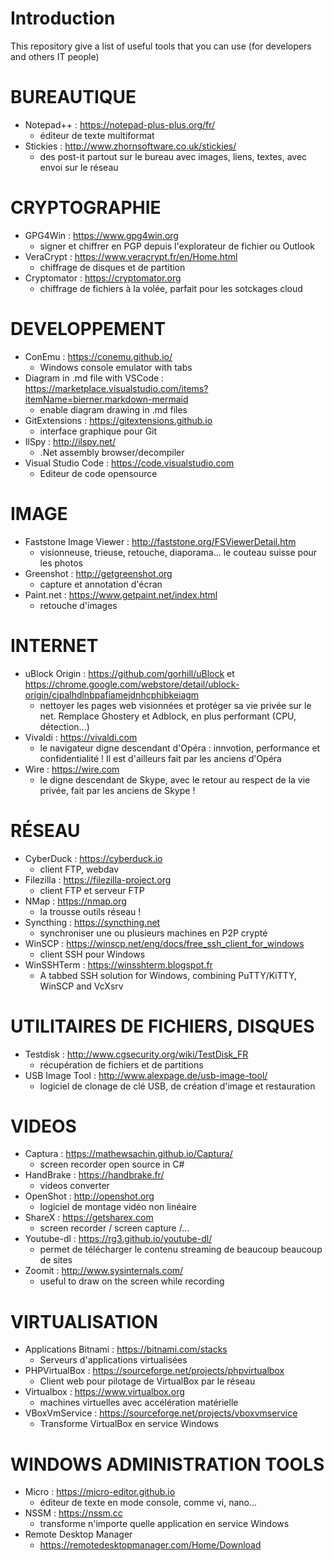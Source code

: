 # Introduction
 This repository give a list of useful tools that you can use (for developers and others IT people)

# BUREAUTIQUE
- Notepad++ : https://notepad-plus-plus.org/fr/
	- éditeur de texte multiformat
- Stickies : http://www.zhornsoftware.co.uk/stickies/
	- des post-it partout sur le bureau avec images, liens, textes, avec envoi sur le réseau
 
# CRYPTOGRAPHIE
- GPG4Win : https://www.gpg4win.org
	- signer et chiffrer en PGP depuis l'explorateur de fichier ou Outlook
- VeraCrypt : https://www.veracrypt.fr/en/Home.html
	- chiffrage de disques et de partition
- Cryptomator : https://cryptomator.org
	- chiffrage de fichiers à la volée, parfait pour les sotckages cloud
 
# DEVELOPPEMENT
- ConEmu : https://conemu.github.io/
    - Windows console emulator with tabs     
- Diagram in .md file with VSCode : https://marketplace.visualstudio.com/items?itemName=bierner.markdown-mermaid
    - enable diagram drawing in .md files
- GitExtensions : https://gitextensions.github.io
	- interface graphique pour Git
- IlSpy : http://ilspy.net/
    - .Net assembly browser/decompiler
- Visual Studio Code : https://code.visualstudio.com
	- Editeur de code opensource

# IMAGE
- Faststone Image Viewer : http://faststone.org/FSViewerDetail.htm
	- visionneuse, trieuse, retouche, diaporama... le couteau suisse pour les photos
- Greenshot : http://getgreenshot.org
	- capture et annotation d'écran
- Paint.net : https://www.getpaint.net/index.html
	- retouche d'images

# INTERNET
- uBlock Origin : https://github.com/gorhill/uBlock  et   https://chrome.google.com/webstore/detail/ublock-origin/cjpalhdlnbpafiamejdnhcphjbkeiagm
	- nettoyer les pages web visionnées et protéger sa vie privée sur le net. Remplace Ghostery et Adblock, en plus performant (CPU, détection...)
- Vivaldi : https://vivaldi.com
	- le navigateur digne descendant d'Opéra : innvotion, performance et confidentialité ! Il est d'ailleurs fait par les anciens d'Opéra
- Wire : https://wire.com
	- le digne descendant de Skype, avec le retour au respect de la vie privée, fait par les anciens de Skype !
	
# RÉSEAU	
- CyberDuck : https://cyberduck.io
	- client FTP, webdav
- Filezilla : https://filezilla-project.org
	- client FTP et serveur FTP
- NMap : https://nmap.org
	- la trousse outils réseau !
- Syncthing : https://syncthing.net
	- synchroniser une ou plusieurs machines en P2P crypté
- WinSCP : https://winscp.net/eng/docs/free_ssh_client_for_windows
	- client SSH pour Windows
- WinSSHTerm : https://winsshterm.blogspot.fr
	- A tabbed SSH solution for Windows, combining PuTTY/KiTTY, WinSCP and VcXsrv

# UTILITAIRES DE FICHIERS, DISQUES
- Testdisk : http://www.cgsecurity.org/wiki/TestDisk_FR
	- récupération de fichiers et de partitions
- USB Image Tool : http://www.alexpage.de/usb-image-tool/
	- logiciel de clonage de clé USB, de création d'image et restauration

# VIDEOS
- Captura : https://mathewsachin.github.io/Captura/
	- screen recorder open source in C#
- HandBrake : https://handbrake.fr/
	- videos converter
- OpenShot : http://openshot.org
	- logiciel de montage vidéo non linéaire
- ShareX : https://getsharex.com
    - screen recorder / screen capture /...
- Youtube-dl : https://rg3.github.io/youtube-dl/
	- permet de télécharger le contenu streaming de beaucoup beaucoup de sites
- Zoomit : http://www.sysinternals.com/
    - useful to draw on the screen while recording

# VIRTUALISATION
- Applications Bitnami : https://bitnami.com/stacks
	- Serveurs d'applications virtualisées 
- PHPVirtualBox : https://sourceforge.net/projects/phpvirtualbox
	- Client web pour pilotage de VirtualBox par le réseau
- Virtualbox : https://www.virtualbox.org
	- machines virtuelles avec accélération matérielle
- VBoxVmService : https://sourceforge.net/projects/vboxvmservice
	- Transforme VirtualBox en service Windows

# WINDOWS ADMINISTRATION TOOLS
- Micro : https://micro-editor.github.io
	- éditeur de texte en mode console, comme vi, nano...
- NSSM : https://nssm.cc
	- transforme n'importe quelle application en service Windows
- Remote Desktop Manager
	- https://remotedesktopmanager.com/Home/Download




